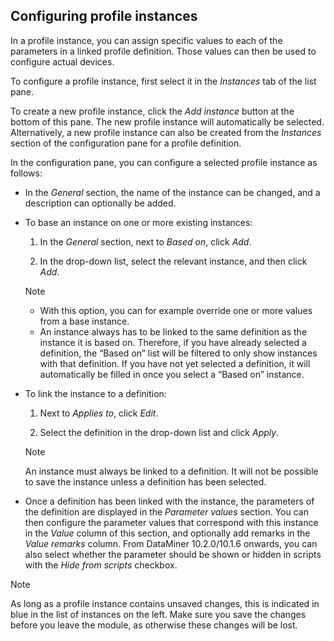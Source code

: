 ## Configuring profile instances

In a profile instance, you can assign specific values to each of the parameters in a linked profile definition. Those values can then be used to configure actual devices.

To configure a profile instance, first select it in the *Instances* tab of the list pane.

To create a new profile instance, click the *Add instance* button at the bottom of this pane. The new profile instance will automatically be selected. Alternatively, a new profile instance can also be created from the *Instances* section of the configuration pane for a profile definition.

In the configuration pane, you can configure a selected profile instance as follows:

- In the *General* section, the name of the instance can be changed, and a description can optionally be added.

- To base an instance on one or more existing instances:

    1. In the *General* section, next to *Based on*, click *Add*.

    2. In the drop-down list, select the relevant instance, and then click *Add*.

    > [!NOTE]
    > -  With this option, you can for example override one or more values from a base instance.
    > -  An instance always has to be linked to the same definition as the instance it is based on. Therefore, if you have already selected a definition, the “Based on” list will be filtered to only show instances with that definition. If you have not yet selected a definition, it will automatically be filled in once you select a “Based on” instance.

- To link the instance to a definition:

    1. Next to *Applies to*, click *Edit*.

    2. Select the definition in the drop-down list and click *Apply*.

    > [!NOTE]
    > An instance must always be linked to a definition. It will not be possible to save the instance unless a definition has been selected.

- Once a definition has been linked with the instance, the parameters of the definition are displayed in the *Parameter values* section. You can then configure the parameter values that correspond with this instance in the *Value* column of this section, and optionally add remarks in the *Value remarks* column. From DataMiner 10.2.0/10.1.6 onwards, you can also select whether the parameter should be shown or hidden in scripts with the *Hide from scripts* checkbox.

> [!NOTE]
> As long as a profile instance contains unsaved changes, this is indicated in blue in the list of instances on the left. Make sure you save the changes before you leave the module, as otherwise these changes will be lost.
>
